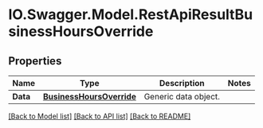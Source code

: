 # IO.Swagger.Model.RestApiResultBusinessHoursOverride
## Properties

Name | Type | Description | Notes
------------ | ------------- | ------------- | -------------
**Data** | [**BusinessHoursOverride**](BusinessHoursOverride.md) | Generic data object. | 

[[Back to Model list]](../README.md#documentation-for-models) [[Back to API list]](../README.md#documentation-for-api-endpoints) [[Back to README]](../README.md)


